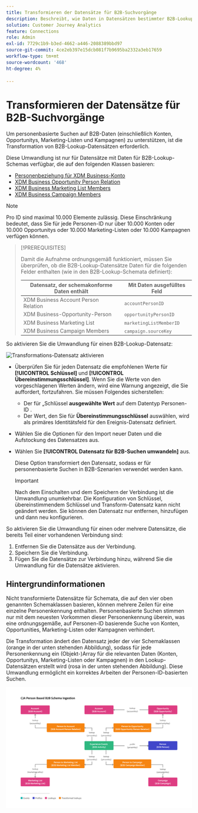 ```yaml
---
title: Transformieren der Datensätze für B2B-Suchvorgänge
description: Beschreibt, wie Daten in Datensätzen bestimmter B2B-Lookup-Schemata transformiert werden
solution: Customer Journey Analytics
feature: Connections
role: Admin
exl-id: 7729c1b9-b3ed-4662-a446-2088389bbd97
source-git-commit: 4ce2eb397e15dcb081f7b9695ba2332a3eb17659
workflow-type: tm+mt
source-wordcount: '468'
ht-degree: 4%

---
```


# Transformieren der Datensätze für B2B-Suchvorgänge

Um personenbasierte Suchen auf B2B-Daten (einschließlich Konten, Opportunitys, Marketing-Listen und Kampagnen) zu unterstützen, ist die Transformation von B2B-Lookup-Datensätzen erforderlich.

Diese Umwandlung ist nur für Datensätze mit Daten für B2B-Lookup-Schemas verfügbar, die auf den folgenden Klassen basieren:

* [Personenbeziehung für XDM Business-Konto](https://experienceleague.adobe.com/de/docs/experience-platform/xdm/classes/b2b/business-account-person-relation)
* [XDM Business Opportunity Person Relation](https://experienceleague.adobe.com/de/docs/experience-platform/xdm/classes/b2b/business-opportunity-person-relation)
* [XDM Business Marketing List Members](https://experienceleague.adobe.com/de/docs/experience-platform/xdm/classes/b2b/business-marketing-list-members)
* [XDM Business Campaign Members](https://experienceleague.adobe.com/de/docs/experience-platform/xdm/classes/b2b/business-campaign-members)

>[!NOTE]
>
>Pro ID sind maximal 10.000 Elemente zulässig. Diese Einschränkung bedeutet, dass Sie für jede Personen-ID nur über 10.000 Konten oder 10.000 Opportunitys oder 10.000 Marketing-Listen oder 10.000 Kampagnen verfügen können.

>[!PREREQUISITES]
>
>Damit die Aufnahme ordnungsgemäß funktioniert, müssen Sie überprüfen, ob die B2B-Lookup-Datensätze Daten für die folgenden Felder enthalten (wie in den B2B-Lookup-Schemata definiert):
>
>| Datensatz, der schemakonforme Daten enthält | Mit Daten ausgefülltes Feld |
>|---|---|
>| XDM Business Account Person Relation | `accountPersonID` |
>| XDM Business-Opportunity-Person | `opportunityPersonID` |
>| XDM Business Marketing List | `marketingListMemberID` |
>| XDM Business Campaign Members | `campaign.sourceKey` |
>

So aktivieren Sie die Umwandlung für einen B2B-Lookup-Datensatz:

![Transformations-Datensatz aktivieren](/help/connections/assets/transform.gif)

* Überprüfen Sie für jeden Datensatz die empfohlenen Werte für **[!UICONTROL Schlüssel]** und **[!UICONTROL Übereinstimmungsschlüssel]**. Wenn Sie die Werte von den vorgeschlagenen Werten ändern, wird eine Warnung angezeigt, die Sie auffordert, fortzufahren. Sie müssen Folgendes sicherstellen:

   * Der für „Schlüssel **ausgewählte Wert** auf dem Datentyp Personen-ID .
   * Der Wert, den Sie für **Übereinstimmungsschlüssel** auswählen, wird als primäres Identitätsfeld für den Ereignis-Datensatz definiert.

* Wählen Sie die Optionen für den Import neuer Daten und die Aufstockung des Datensatzes aus.

* Wählen Sie **[!UICONTROL Datensatz für B2B-Suchen umwandeln]** aus.

  Diese Option transformiert den Datensatz, sodass er für personenbasierte Suchen in B2B-Szenarien verwendet werden kann.


  >[!IMPORTANT]
  >
  >Nach dem Einschalten und dem Speichern der Verbindung ist die Umwandlung unumkehrbar. Die Konfiguration von Schlüssel, übereinstimmendem Schlüssel und Transform-Datensatz kann nicht geändert werden. Sie können den Datensatz nur entfernen, hinzufügen und dann neu konfigurieren.

So aktivieren Sie die Umwandlung für einen oder mehrere Datensätze, die bereits Teil einer vorhandenen Verbindung sind:

1. Entfernen Sie die Datensätze aus der Verbindung.
1. Speichern Sie die Verbindung.
1. Fügen Sie die Datensätze zur Verbindung hinzu, während Sie die Umwandlung für die Datensätze aktivieren.

## Hintergrundinformationen

Nicht transformierte Datensätze für Schemata, die auf den vier oben genannten Schemaklassen basieren, können mehrere Zeilen für eine einzelne Personenkennung enthalten. Personenbasierte Suchen stimmen nur mit dem neuesten Vorkommen dieser Personenkennung überein, was eine ordnungsgemäße, auf Personen-ID basierende Suche von Konten, Opportunities, Marketing-Listen oder Kampagnen verhindert.

Die Transformation ändert den Datensatz jeder der vier Schemaklassen (orange in der unten stehenden Abbildung), sodass für jede Personenkennung ein (Objekt-)Array für die relevanten Daten (Konten, Opportunitys, Marketing-Listen oder Kampagnen) in den Lookup-Datensätzen erstellt wird (rosa in der unten stehenden Abbildung). Diese Umwandlung ermöglicht ein korrektes Arbeiten der Personen-ID-basierten Suchen.

![B2B-Schemata](./assets/b2b-schemas.svg)
